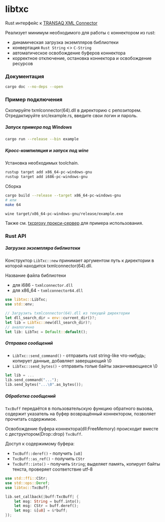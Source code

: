# libtxc

Rust интерфейс к [TRANSAQ XML Connector](https://www.finam.ru/howtotrade/tconnector/)

Реaлизует минимум необходимого для работы с коннектором из rust:
- динамическая загрузка экземпляров библиотеки
- конвертация `Rust String` <> `C-String`
- автоматическое освобождениe буферов коннектора
- корректное отключение, остановка коннектора и освобождение ресурсов

### Документация
```bash
cargo doc --no-deps --open
```

### Пример подключения
Скопируйте txmlconnector(64).dll в директорию с репозиторем.
Отредактируйте src/example.rs, введите свои логин и пароль. 

##### Запуск примерa под Windows
``` bash
cargo run --release --bin example
```
##### Кросс-компиляция и запуск под wine
Установка необходимых toolchain.
```bash
rustup target add x86_64-pc-windows-gnu
rustup target add i686-pc-windows-gnu
```
Сборка
```bash
cargo build --release --target x86_64-pc-windows-gnu
# или
make 64
```
```bash
wine target/x86_64-pc-windows-gnu/release/example.exe
```
Также см. [txcproxy прокси-сервер](https://github.com/2dav/txcproxy) для примера использования. 
### Rust API
##### Загрузка экземпляра библиотеки
Конструктор `LibTxc::new` принимает аргументом путь к директории в которой
находится txmlconnector(64).dll.

Название файлa библиотеки
- для i686   - `txmlconnector.dll`
- для x86_64 - `txmlconnector64.dll`

```rust
use libtxc::LibTxc;
use std::env;

// Загрузить txmlconnector(64).dll из текущей директории
let dll_search_dir = env::current_dir()?;
let lib = LibTxc::new(dll_search_dir)?;
// аналогично
let lib: LibTxc = Default::default();
```

##### Отправка сообщений
- `LibTxc::send_command()` - отправить rust string-like что-нибудь; копирует данные, добавляет заверщающий \0
- `LibTxc::send_bytes()` - отправить голые байты заканчивающиеся \0

```rust
let lib = ...
lib.send_command("...");
lib.send_bytes("...\0".as_bytes());
```

##### Обработка сообщений
`TxcBuff` передаётся в пользовательскую функцию обратного вызова, содержит указатель на буфер
возвращённый коннектором, позволяет прочитать содержимое.

Освобождение бyфера коннектора(dll:FreeMemory) происходит вместе с деструктором(Drop::drop) `TxcBuff`.

Доступ к содержимому буфера:
- `TxcBuff::deref()`  - получить `[u8]`
- `TxcBuff::as_ref()` - получить `CStr`
- `TxcBuff::into()`   - получить `String`; выделяет память, копирует байты текста, проверяет соответствие utf-8

```rust
use std::ffi::CStr;
use std::ops::Deref;
use libtxc::TxcBuff;

lib.set_callback(|buff:TxcBuff| {
    let msg: String = buff.into();
    let msg: CStr = buff.deref();
    let msg: &[u8] = &*buff;
});
```
